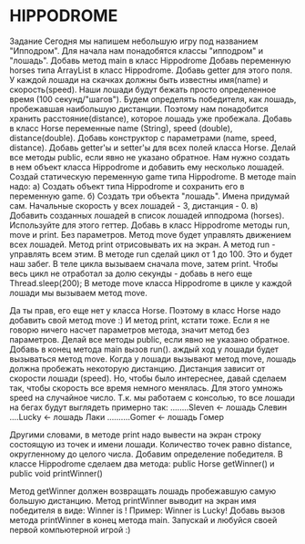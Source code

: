 # HIPPODROME
Задание 
Сегодня мы напишем небольшую игру под названием "Ипподром".
Для начала нам понадобятся классы "ипподром" и "лошадь".
Добавь метод main в класс Hippodrome
Добавь переменную horses типа ArrayList<Horse> в класс Hippodrome.
Добавь getter для этого поля.
У каждой лошади на скачках должны быть известны имя(name) и скорость(speed).
Наши лошади будут бежать просто определенное время (100 секунд/"шагов").
Будем определять победителя, как лошадь, пробежавшая наибольшую дистанции.
Поэтому нам понадобится хранить расстояние(distance), которое лошадь уже пробежала.
Добавь в класс Horse переменные name (String), speed (double), distance(double).
Добавь конструктор с параметрами (name, speed, distance).
Добавь getter'ы и setter'ы для всех полей класса Horse.
Делай все методы public, если явно не указано обратное.
Нам нужно создать в нем объект класса Hippodrome и добавить ему несколько лошадей.
Создай статическую переменную game типа Hippodrome.
В методе main надо:
а) Создать объект типа Hippodrome и сохранить его в переменную game.
б) Создать три объекта "лошадь". Имена придумай сам. Начальные скорость у всех лошадей - 3, дистанция - 0.
в) Добавить созданных лошадей в список лошадей ипподрома (horses). Используйте для этого геттер.
Добавь в класс Hippodrome методы run, move и print. Без параметров.
Метод move будет управлять движением всех лошадей.
Метод print отрисовывать их на экран.
А метод run - управлять всем этим.
В методе run сделай цикл от 1 до 100. Это и будет наш забег.
В теле цикла вызываем сначала move, затем print.
Чтобы весь цикл не отработал за долю секунды - добавь в него еще Thread.sleep(200);
В методе move класса Hippodrome в цикле у каждой лошади мы вызываем метод move.

Да ты прав, его еще нет у класса Horse.
Поэтому в класс Horse надо добавить свой метод move :)
И метод print, кстати тоже.
Если я не говорю ничего насчет параметров метода, значит метод без параметров.
Делай все методы public, если явно не указано обратное.
Добавь в конец метода main вызов run().
аждый ход у лошади будет вызываться метод move.
Когда у лошади вызывают метод move, лошадь должна пробежать некоторую дистанцию.
Дистанция зависит от скорости лошади (speed).
Но, чтобы было интереснее, давай сделаем так, чтобы скорость все время немного менялась.
Для этого умножь speed на случайное число.
Т.к. мы работаем с консолью, то все лошади на бегах будут выглядеть примерно так:
........Sleven                       <- лошадь Слевин
....Lucky                            <- лошадь Лаки
..........Gomer                      <- лошадь Гомер

Другими словами, в методе print надо вывести на экран строку состоящую из точек и имени лошади.
Количество точек равно distance, округленному до целого числа.
Добавим определение победителя.
В классе Hippodrome сделаем два метода:
public Horse getWinner() и public void printWinner()

Метод getWinner должен возвращать лошадь пробежавшую самую большую дистанцию.
Метод printWinner выводит на экран имя победителя в виде:
Winner is <NAME>!
Пример:
Winner is Lucky!
Добавь вызов метода printWinner в конец метода main.
Запускай и любуйся своей первой компьютерной игрой :)


